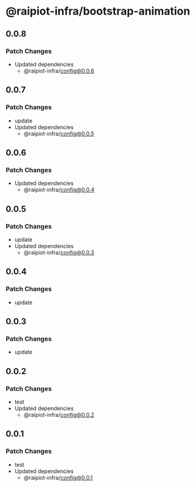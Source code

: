 # @raipiot-infra/bootstrap-animation

## 0.0.8

### Patch Changes

- Updated dependencies
  - @raipiot-infra/config@0.0.6

## 0.0.7

### Patch Changes

- update
- Updated dependencies
  - @raipiot-infra/config@0.0.5

## 0.0.6

### Patch Changes

- Updated dependencies
  - @raipiot-infra/config@0.0.4

## 0.0.5

### Patch Changes

- update
- Updated dependencies
  - @raipiot-infra/config@0.0.3

## 0.0.4

### Patch Changes

- update

## 0.0.3

### Patch Changes

- update

## 0.0.2

### Patch Changes

- test
- Updated dependencies
  - @raipiot-infra/config@0.0.2

## 0.0.1

### Patch Changes

- test
- Updated dependencies
  - @raipiot-infra/config@0.0.1
